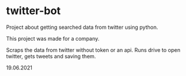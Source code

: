 # twitter-bot
Project about getting searched data from twitter using python.

This project was made for a company.

Scraps the data from twitter without token or an api.
Runs drive to open twitter, gets tweets and saving them.

19.06.2021
